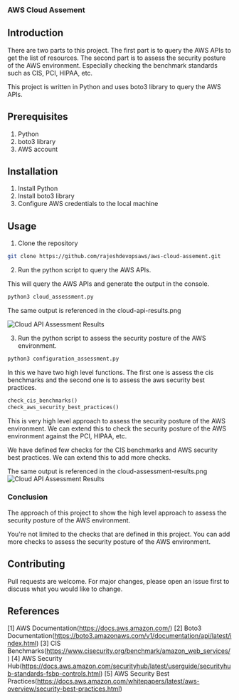 ### AWS Cloud Assement

## Introduction

There are two parts to this project. The first part is to query the AWS APIs to get the list of resources. The second part is to assess the security posture of the AWS environment. Especially checking the benchmark standards such as CIS, PCI, HIPAA, etc.

This project is written in Python  and uses boto3 library to query the AWS APIs.

## Prerequisites

1. Python 
2. boto3 library
3. AWS account 

## Installation

1. Install Python
2. Install boto3 library
3. Configure AWS credentials to the local machine

## Usage

1. Clone the repository
```bash
git clone https://github.com/rajeshdevopsaws/aws-cloud-assement.git
```
2. Run the python script to query the AWS APIs.

This will query the AWS APIs and generate the output in the console.
```bash
python3 cloud_assessment.py
```

The same output is referenced in the  cloud-api-results.png

![Cloud API Assessment Results](https://github.com/rajeshdevopsaws/aws-cloud-assement/-/raw/main/cloud-api-results.png)

3. Run the python script to assess the security posture of the AWS environment.


```bash
python3 configuration_assessment.py
```

In this we have two high level functions. The first one is assess the cis benchmarks and the second one is to assess the aws security best practices.

```python
check_cis_benchmarks()
check_aws_security_best_practices()
```

This is very high level approach to assess the security posture of the AWS environment. We can extend this to check the security posture of the AWS environment against the PCI, HIPAA, etc.

We have defined few checks for the CIS benchmarks and AWS security best practices. We can extend this to add more checks.

The same output is referenced in the  cloud-assessment-results.png
![Cloud API Assessment Results](https://github.com/rajeshdevopsaws/aws-cloud-assement/-/raw/main/cloud-assessment-results.png)
### Conclusion
The approach of this project to show the high level approach to assess the security posture of the AWS environment. 

You're not limited to the checks that are defined in this project. You can add more checks to assess the security posture of the AWS environment.

## Contributing

Pull requests are welcome. For major changes, please open an issue first to discuss what you would like to change.

## References

[1] AWS Documentation(https://docs.aws.amazon.com/)
[2] Boto3 Documentation(https://boto3.amazonaws.com/v1/documentation/api/latest/index.html)
[3] CIS Benchmarks(https://www.cisecurity.org/benchmark/amazon_web_services/)
[4] AWS Security Hub(https://docs.aws.amazon.com/securityhub/latest/userguide/securityhub-standards-fsbp-controls.html)
[5] AWS Security Best Practices(https://docs.aws.amazon.com/whitepapers/latest/aws-overview/security-best-practices.html)

